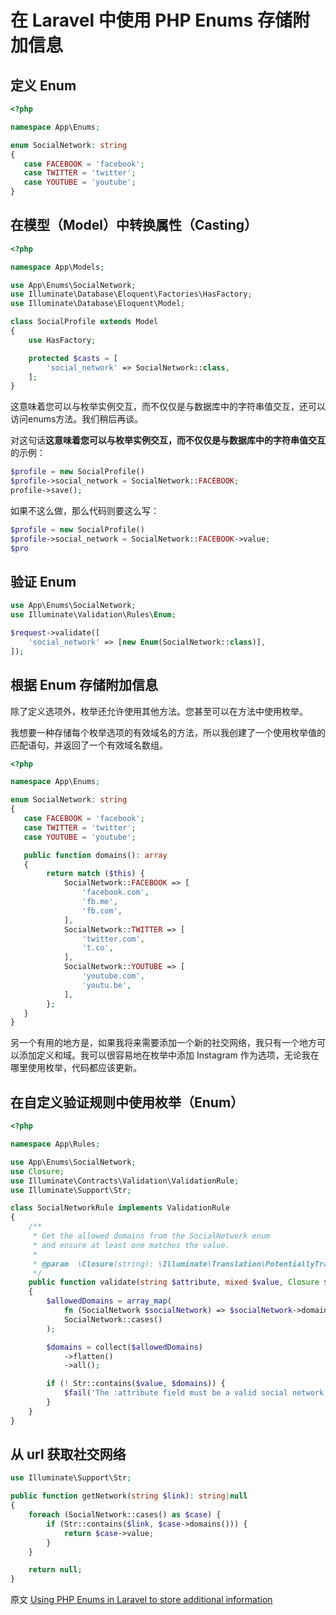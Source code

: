 # 在 Laravel 中使用 PHP Enums 存储附加信息

## 定义 Enum

```php
<?php

namespace App\Enums;

enum SocialNetwork: string
{
   case FACEBOOK = 'facebook';
   case TWITTER = 'twitter';
   case YOUTUBE = 'youtube';
}
```

## 在模型（Model）中转换属性（Casting）

```php
<?php

namespace App\Models;

use App\Enums\SocialNetwork;
use Illuminate\Database\Eloquent\Factories\HasFactory;
use Illuminate\Database\Eloquent\Model;

class SocialProfile extends Model
{
    use HasFactory;

    protected $casts = [
        'social_network' => SocialNetwork::class,
    ];
}
```

这意味着您可以与枚举实例交互，而不仅仅是与数据库中的字符串值交互，还可以访问enums方法。我们稍后再谈。

对这句话**这意味着您可以与枚举实例交互，而不仅仅是与数据库中的字符串值交互**的示例：

```php
$profile = new SocialProfile()
$profile->social_network = SocialNetwork::FACEBOOK;
profile->save();
```

如果不这么做，那么代码则要这么写：

```php
$profile = new SocialProfile()
$profile->social_network = SocialNetwork::FACEBOOK->value;
$pro
```

## 验证 Enum

```php
use App\Enums\SocialNetwork;
use Illuminate\Validation\Rules\Enum;

$request->validate([
    'social_network' => [new Enum(SocialNetwork::class)],
]);
```

## 根据 Enum 存储附加信息

除了定义选项外，枚举还允许使用其他方法。您甚至可以在方法中使用枚举。

我想要一种存储每个枚举选项的有效域名的方法，所以我创建了一个使用枚举值的匹配语句，并返回了一个有效域名数组。

```php
<?php

namespace App\Enums;

enum SocialNetwork: string
{
   case FACEBOOK = 'facebook';
   case TWITTER = 'twitter';
   case YOUTUBE = 'youtube';

   public function domains(): array
   {
        return match ($this) {
            SocialNetwork::FACEBOOK => [
                'facebook.com',
                'fb.me',
                'fb.com',
            ],
            SocialNetwork::TWITTER => [
                'twitter.com',
                't.co',
            ],
            SocialNetwork::YOUTUBE => [
                'youtube.com',
                'youtu.be',
            ],
        };
   }
}
```

另一个有用的地方是，如果我将来需要添加一个新的社交网络，我只有一个地方可以添加定义和域。我可以很容易地在枚举中添加 Instagram 作为选项，无论我在哪里使用枚举，代码都应该更新。

## 在自定义验证规则中使用枚举（Enum）

```php
<?php

namespace App\Rules;

use App\Enums\SocialNetwork;
use Closure;
use Illuminate\Contracts\Validation\ValidationRule;
use Illuminate\Support\Str;

class SocialNetworkRule implements ValidationRule
{
    /**
     * Get the allowed domains from the SocialNetwork enum
     * and ensure at least one matches the value.
     *
     * @param  \Closure(string): \Illuminate\Translation\PotentiallyTranslatedString  $fail
     */
    public function validate(string $attribute, mixed $value, Closure $fail): void
    {
        $allowedDomains = array_map(
            fn (SocialNetwork $socialNetwork) => $socialNetwork->domains(),
            SocialNetwork::cases()
        );

        $domains = collect($allowedDomains)
            ->flatten()
            ->all();

        if (! Str::contains($value, $domains)) {
            $fail('The :attribute field must be a valid social network.');
        }
    }
}
```

## 从 url 获取社交网络

```php
use Illuminate\Support\Str;

public function getNetwork(string $link): string|null
{
    foreach (SocialNetwork::cases() as $case) {
        if (Str::contains($link, $case->domains())) {
            return $case->value;
        }
    }

    return null;
}
```

原文 [Using PHP Enums in Laravel to store additional information](https://www.csrhymes.com/2023/07/04/using-php-enums-in-laravel.html)